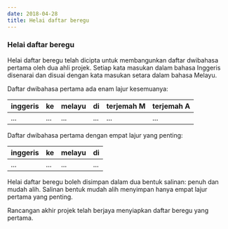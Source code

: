 ```yaml
---
date: 2018-04-28
title: Helai daftar beregu
---
```


### Helai daftar beregu

Helai daftar beregu telah dicipta untuk membangunkan daftar
dwibahasa pertama oleh dua ahli projek. Setiap kata masukan
dalam bahasa Inggeris disenarai dan disuai dengan kata
masukan setara dalam bahasa Melayu.

Daftar dwibahasa pertama ada enam lajur kesemuanya:

| inggeris | ke   | melayu | di   | terjemah M | terjemah A |
| -------- | ---- | ------ | ---- | ---------- | ---------- |
| ...      | ...  | ...    | ...  | ...        | ...        |

Daftar dwibahasa pertama dengan empat lajur yang penting:

| inggeris | ke   | melayu | di   |
| -------- | ---- | ------ | ---- |
| ...      | ...  | ...    | ...  |

Helai daftar beregu boleh disimpan dalam dua bentuk salinan:
penuh dan mudah alih. Salinan bentuk mudah alih menyimpan
hanya empat lajur pertama yang penting.

Rancangan akhir projek telah berjaya menyiapkan daftar
beregu yang pertama.
